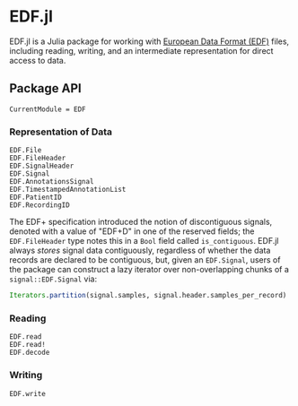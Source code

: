 # EDF.jl

EDF.jl is a Julia package for working with [European Data Format (EDF)](https://edfplus.info)
files, including reading, writing, and an intermediate representation for direct access
to data.

## Package API

```@meta
CurrentModule = EDF
```
### Representation of Data

```@docs
EDF.File
EDF.FileHeader
EDF.SignalHeader
EDF.Signal
EDF.AnnotationsSignal
EDF.TimestampedAnnotationList
EDF.PatientID
EDF.RecordingID
```

The EDF+ specification introduced the notion of discontiguous signals, denoted with a value of "EDF+D" in one of the reserved fields; the `EDF.FileHeader` type notes this in a `Bool` field called `is_contiguous`. EDF.jl always *stores* signal data contiguously, regardless of whether the data records are declared to be contiguous, but, given an `EDF.Signal`, users of the package can construct a lazy iterator over non-overlapping chunks of a `signal::EDF.Signal` via:

```julia
Iterators.partition(signal.samples, signal.header.samples_per_record)
```

### Reading

```@docs
EDF.read
EDF.read!
EDF.decode
```

### Writing

```@docs
EDF.write
```
